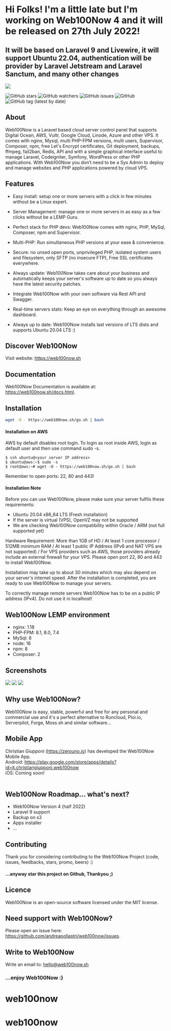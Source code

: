 <h1>Hi Folks! I'm a little late but I'm working on Web100Now 4 and it will be released on 27th July 2022!</h1>
<h2>It will be based on Laravel 9 and Livewire, it will support Ubuntu 22.04, authentication will be provider by Laravel Jetstream and Laravel Sanctum, and many other changes</h2>

<img src="https://github.com/andreapollastri/web100now/blob/master/utility/design/banner.png?raw=true">

![GitHub stars](https://img.shields.io/github/stars/andreapollastri/web100now?style=social)
![GitHub watchers](https://img.shields.io/github/watchers/andreapollastri/web100now?style=social)
![GitHub issues](https://img.shields.io/github/issues/andreapollastri/web100now)
![GitHub](https://img.shields.io/github/license/andreapollastri/web100now)
![GitHub tag (latest by date)](https://img.shields.io/github/v/tag/andreapollastri/web100now?label=version)

## About
Web100Now is a Laravel based cloud server control panel that supports Digital Ocean, AWS, Vultr, Google Cloud, Linode, Azure and other VPS. It comes with nginx, Mysql, multi PHP-FPM versions, multi users, Supervisor, Composer, npm, free Let's Encrypt certificates, Git deployment, backups, ffmpeg, fail2ban, Redis, API and with a simple graphical interface useful to manage Laravel, Codeigniter, Symfony, WordPress or other PHP applications. With Web100Now you don’t need to be a Sys Admin to deploy and manage websites and PHP applications powered by cloud VPS.

## Features
- Easy install: setup one or more servers with a click in few minutes without be a Linux expert.

- Server Management: manage one or more servers in as easy as a few clicks without be a LEMP Guru.

- Perfect stack for PHP devs: Web100Now comes with nginx, PHP, MySql, Composer, npm and Supervisor.

- Multi-PHP: Run simultaneous PHP versions at your ease & convenience.

- Secure: no unsed open ports, unprivileged PHP, isolated system users and filesystem, only SFTP (no insecure FTP), Free SSL certificates everywhere.

- Always update: Web100Now takes care about your business and automatically keeps your server's software up to date so you always have the latest security patches.

- Integrate Web100Now with your own software via Rest API and Swagger.

- Real-time servers stats: Keep an eye on everything through an awesome dashboard.

- Always up to date: Web100Now installs last versions of LTS dists and supports Ubuntu 20.04 LTS :)

## Discover Web100Now
Visit website: https://web100now.sh

## Documentation
Web100Now Documentation is available at: https://web100now.sh/docs.html.

## Installation
```bash
wget -O - https://web100now.sh/go.sh | bash
```
#### Installation on AWS
AWS by default disables root login. To login as root inside AWS, login as default user and then use command sudo -s.

```
$ ssh ubuntu@<your server IP address>
$ ubuntu@aws:~$ sudo -s
$ root@aws:~# wget -O - https://web100now.sh/go.sh | bash
```
Remember to open ports: 22, 80 and 443!

#### Installation Note
Before you can use Web100Now, please make sure your server fulfils these requirements:

- Ubuntu 20.04 x86_64 LTS (Fresh installation)
- If the server is virtual (VPS), OpenVZ may not be supported
- We are checking Web100Now compatibility within Oracle / ARM (not full supported yet)

Hardware Requirement: More than 1GB of HD / At least 1 core processor / 512MB minimum RAM / At least 1 public IP  Address (IPv6 and NAT VPS are not supported) / For VPS providers such as AWS, those providers already include an external firewall for your VPS. Please open port 22, 80 and 443 to install Web100Now.

Installation may take up to about 30 minutes which may also depend on your server's internet speed. After the installation is completed, you are ready to use Web100Now to manage your servers.

To correctly manage remote servers Web100Now has to be on a public IP address (IPv4). Do not use it in localhost!

## Web100Now LEMP environment
- nginx: 1.18
- PHP-FPM: 8.1, 8.0, 7.4
- MySql: 8
- node: 16
- npm: 8
- Composer: 2

## Screenshots

<img src="https://web100now.sh/assets/images/docs/dashboard.png"> 

<img src="https://web100now.sh/assets/images/docs/server.png"> 

<img src="https://web100now.sh/assets/images/docs/site.png"> 

## Why use Web100Now?
Web100Now is easy, stable, powerful and free for any personal and commercial use and it's a perfect alternative to Runcloud, Ploi.io, Serverpilot, Forge, Moss.sh and similar software...

## Mobile App
Christian Giupponi (https://zerouno.io) has developed the Web100Now Mobile App.<br>
Android: https://play.google.com/store/apps/details?id=it.christiangiupponi.web100now<br>
iOS: Coming soon!<br><br>

## Web100Now Roadmap... what's next? 
- Web100Now Version 4 (half 2022)
- Laravel 9 support
- Backup on s3
- Apps installer
- ...

## Contributing
Thank you for considering contributing to the Web100Now Project (code, issues, feedbacks, stars, promo, beers) :)

#### ...anyway star this project on Github, Thankyou ;)

## Licence
Web100Now is an open-source software licensed under the MIT license.

## Need support with Web100Now?
Please open an issue here: https://github.com/andreapollastri/web100now/issues.

## Write to Web100Now
Write an email to: hello@web100now.sh

### ...enjoy Web100Now :)
# web100now
# web100now
